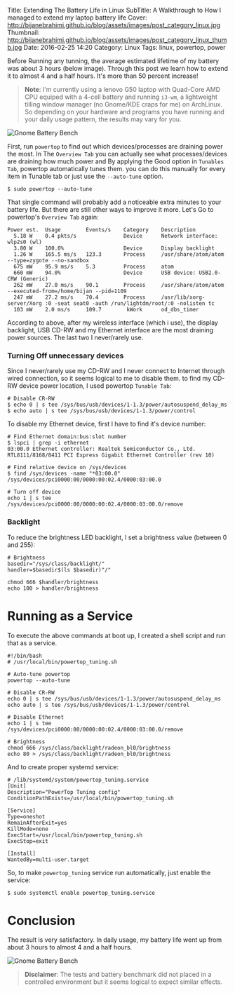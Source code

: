 Title: Extending The Battery Life in Linux
SubTitle: A Walkthrough to How I managed to extend my laptop battery life
Cover: http://bijanebrahimi.github.io/blog/assets/images/post_category_linux.jpg
Thumbnail: http://bijanebrahimi.github.io/blog/assets/images/post_category_linux_thumb.jpg
Date: 2016-02-25 14:20
Category: Linux
Tags: linux, powertop, power


Before Running any tunning, the average estimated lifetime of my battery was
about 3 hours (below image). Through this post we learn how to extend it to
almost 4 and a half hours. It's more than 50 percent increase!

> **Note**: I'm currently using a lenovo G50 laptop with Quad-Core AMD CPU equiped
with a 4-cell battery and running `i3-wm`, a lightweight tilling window manager
(no Gnome/KDE craps for me) on ArchLinux.
So depending on your hardware and programs you have running and your daily usage
pattern, the results may vary for you.

![Gnome Battery Bench]({filename}/assets/images/extend_linux_battery_life-battery_bench_before_tunning.png "Gnome Battery Bench - Before Tunning")

First, run `powertop` to find out which devices/processes are draining power the most.
In The `Overview Tab` you can actually see what processes/devices are draining
how much power and By applying the Good option in `Tunables Tab`, powertop
automatically tunes them. you can do this manually for every item in Tunable tab
or just use the `--auto-tune` option.

```
$ sudo powertop --auto-tune
```

That single command will probably add a noticeable extra minutes to your battery
life. But there are still other ways to improve it more. Let's Go to powertop's
`Overview Tab` again:

```
Power est.  Usage        Events/s    Category    Description
  5.18 W    0.4 pkts/s               Device      Network interface: wlp2s0 (wl)
  3.80 W    100.0%                   Device      Display backlight
  1.26 W    165.5 ms/s   123.3       Process     /usr/share/atom/atom --type=zygote --no-sandbox
  675 mW    95.9 ms/s    5.3         Process     atom
  660 mW    94.0%                    Device      USB device: USB2.0-CRW (Generic)
  262 mW    27.0 ms/s    90.1        Process     /usr/share/atom/atom --executed-from=/home/bijan --pid=1109
  247 mW    27.2 ms/s    70.4        Process     /usr/lib/xorg-server/Xorg :0 -seat seat0 -auth /run/lightdm/root/:0 -nolisten tc
  103 mW    2.0 ms/s     109.7        kWork      od_dbs_timer
```

According to above, after my wireless interface (which i use), the display backlight,
USB CD-RW and my Ethernet interface are the most draining power sources.
The last two I never/rarely use.

### Turning Off unnecessary devices

Since I never/rarely use my CD-RW and I never connect to Internet through wired
connection, so it seems logical to me to disable them. to find my CD-RW device
power location, I used powertop `Tunable Tab`:

```
# Disable CR-RW
$ echo 0 | s tee /sys/bus/usb/devices/1-1.3/power/autosuspend_delay_ms
$ echo auto | s tee /sys/bus/usb/devices/1-1.3/power/control
```

To disable my Ethernet device, first I have to find it's device number:

```
# Find Ethernet domain:bus:slot number
$ lspci | grep -i ethernet
03:00.0 Ethernet controller: Realtek Semiconductor Co., Ltd. RTL8111/8168/8411 PCI Express Gigabit Ethernet Controller (rev 10)

# Find relative device on /sys/devices
$ find /sys/devices -name "*03:00.0"
/sys/devices/pci0000:00/0000:00:02.4/0000:03:00.0

# Turn off device
echo 1 | s tee /sys/devices/pci0000:00/0000:00:02.4/0000:03:00.0/remove
```

### Backlight

To reduce the brightness LED backlight, I set a brightness value (between 0 and 255):

```
# Brightness
basedir="/sys/class/backlight/"
handler=$basedir$(ls $basedir)"/"

chmod 666 $handler/brightness
echo 100 > handler/brightness
```

# Running as a Service

To execute the above commands at boot up, I created a shell script and run that
as a service.

```
#!/bin/bash
# /usr/local/bin/powertop_tuning.sh

# Auto-tune powertop
powertop --auto-tune

# Disable CR-RW
echo 0 | s tee /sys/bus/usb/devices/1-1.3/power/autosuspend_delay_ms
echo auto | s tee /sys/bus/usb/devices/1-1.3/power/control

# Disable Ethernet
echo 1 | s tee /sys/devices/pci0000:00/0000:00:02.4/0000:03:00.0/remove

# Brightness
chmod 666 /sys/class/backlight/radeon_bl0/brightness
echo 80 > /sys/class/backlight/radeon_bl0/brightness
```

And to create proper systemd service:

```
# /lib/systemd/system/powertop_tuning.service
[Unit]
Description="PowerTop Tuning config"
ConditionPathExists=/usr/local/bin/powertop_tuning.sh

[Service]
Type=oneshot
RemainAfterExit=yes
KillMode=none
ExecStart=/usr/local/bin/powertop_tuning.sh
ExecStop=exit

[Install]
WantedBy=multi-user.target
```

So, to make `powertop_tuning` service run automatically, just enable the service:

```
$ sudo systemctl enable powertop_tuning.service
```

# Conclusion

The result is very satisfactory. In daily usage, my battery life went up
from about 3 hours to almost 4 and a half hours.

![Gnome Battery Bench]({filename}/assets/images/extend_linux_battery_life-battery_bench_after_tunning.png "Gnome Battery Bench - After Tunning")

> **Disclaimer**: The tests and battery benchmark did not placed in a controlled
environment but it seems logical to expect similar effects.

